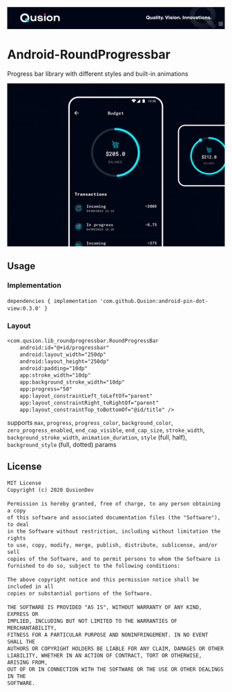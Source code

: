<img src="banner.png" alt="demo" />

# Android-RoundProgressbar
Progress bar library with different styles and built-in animations

<img src="demo.gif" alt="demo" />

## Usage
### Implementation
`dependencies {
    implementation 'com.github.Qusion:android-pin-dot-view:0.3.0'
}`

### Layout
```
<com.qusion.lib_roundprogressbar.RoundProgressBar
    android:id="@+id/progressbar"
    android:layout_width="250dp"
    android:layout_height="250dp"
    android:padding="10dp"
    app:stroke_width="10dp"
    app:background_stroke_width="10dp"
    app:progress="50"
    app:layout_constraintLeft_toLeftOf="parent"
    app:layout_constraintRight_toRightOf="parent"
    app:layout_constraintTop_toBottomOf="@id/title" />
```
supports `max`, `progress`, `progress_color`, `background_color`, `zero_progress_enabled`, `end_cap_visible`, `end_cap_size`, `stroke_width`, `background_stroke_width`, `animation_duration`, `style` (full, half), `background_style` (full, dotted) params

## License
```
MIT License
Copyright (c) 2020 QusionDev

Permission is hereby granted, free of charge, to any person obtaining a copy
of this software and associated documentation files (the "Software"), to deal
in the Software without restriction, including without limitation the rights
to use, copy, modify, merge, publish, distribute, sublicense, and/or sell
copies of the Software, and to permit persons to whom the Software is
furnished to do so, subject to the following conditions:

The above copyright notice and this permission notice shall be included in all
copies or substantial portions of the Software.

THE SOFTWARE IS PROVIDED "AS IS", WITHOUT WARRANTY OF ANY KIND, EXPRESS OR
IMPLIED, INCLUDING BUT NOT LIMITED TO THE WARRANTIES OF MERCHANTABILITY,
FITNESS FOR A PARTICULAR PURPOSE AND NONINFRINGEMENT. IN NO EVENT SHALL THE
AUTHORS OR COPYRIGHT HOLDERS BE LIABLE FOR ANY CLAIM, DAMAGES OR OTHER
LIABILITY, WHETHER IN AN ACTION OF CONTRACT, TORT OR OTHERWISE, ARISING FROM,
OUT OF OR IN CONNECTION WITH THE SOFTWARE OR THE USE OR OTHER DEALINGS IN THE
SOFTWARE.
```

        
